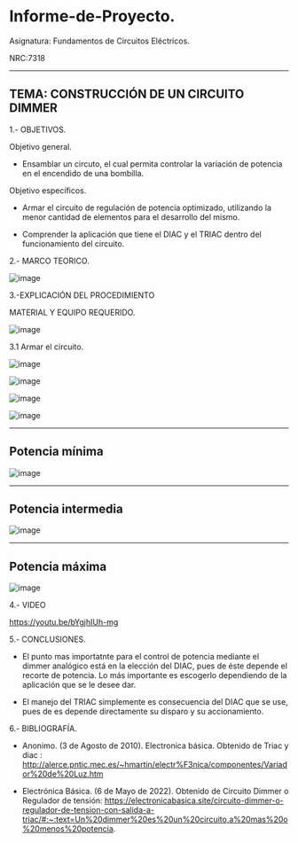 # Informe-de-Proyecto.

Asignatura: Fundamentos de Circuitos Eléctricos.

NRC:7318

---------------------------------------------------------------------------------------------------
TEMA: CONSTRUCCIÓN DE UN CIRCUITO DIMMER
---------------------------------------------------------------------------------------------------

1.- OBJETIVOS.

Objetivo general.

* Ensamblar un circuto, el cual permita controlar la variación de potencia en el encendido de una bombilla.

Objetivo específicos.

* Armar el circuito de regulación de potencia optimizado, utilizando la menor cantidad de elementos para el desarrollo del mismo.

* Comprender la aplicación que tiene el DIAC y el TRIAC dentro del funcionamiento del circuito.

2.- MARCO TEORICO.

![image](https://user-images.githubusercontent.com/105722861/178049101-b9b948e0-b02d-42f9-8e3d-508962199174.png)

3.-EXPLICACIÓN DEL PROCEDIMIENTO

MATERIAL Y EQUIPO REQUERIDO.

![image](https://user-images.githubusercontent.com/105722861/180322143-a21d8df2-41af-418a-85de-eb6eac378c3d.png)

3.1 Armar el circuito.

![image](https://user-images.githubusercontent.com/105722861/178056528-9f8f0db4-e96b-484b-a1a2-907964517386.png)

![image](https://user-images.githubusercontent.com/105722861/180324280-53742e8e-b8e9-4bd3-9e4f-ddc1e9b6248b.png)

![image](https://user-images.githubusercontent.com/105722861/180324305-e53f20b5-6177-4163-97d4-71fa54723066.png)

![image](https://user-images.githubusercontent.com/105722861/180324371-e92de2cb-8a39-4620-9c6b-1bd7ef8c9604.png)

---------------------------------------------------------------------------------------------------------------
Potencia mínima
---------------------------------------------------------------------------------------------------------------

![image](https://user-images.githubusercontent.com/105722861/180324420-44bff994-a9e6-44a5-b238-2242e89e1d24.png)

---------------------------------------------------------------------------------------------------------------
Potencia intermedia 
---------------------------------------------------------------------------------------------------------------

![image](https://user-images.githubusercontent.com/105722861/180324456-f794168b-4db6-4905-8aec-4dad238d20d4.png)

---------------------------------------------------------------------------------------------------------------
Potencia máxima
---------------------------------------------------------------------------------------------------------------

![image](https://user-images.githubusercontent.com/105722861/180324518-21f81c90-a1fd-47a0-b0f7-319ef09157af.png)

4.- VIDEO

https://youtu.be/bYgjhIUh-mg

5.- CONCLUSIONES.

*  El punto mas importatnte para el control de potencia mediante el dimmer analógico está en la elección del DIAC, pues de éste depende el recorte de potencia. Lo más importante es escogerlo dependiendo de la aplicación que se le desee dar.

* El manejo del TRIAC simplemente es consecuencia del DIAC que se use, pues de es depende directamente su disparo y su accionamiento.

6.- BIBLIOGRAFÍA.

* Anonimo. (3 de Agosto de 2010). Electronica básica. Obtenido de Triac y diac : http://alerce.pntic.mec.es/~hmartin/electr%F3nica/componentes/Variador%20de%20Luz.htm

* Electrónica Básica. (6 de Mayo de 2022). Obtenido de Circuito Dimmer o Regulador de tensión: https://electronicabasica.site/circuito-dimmer-o-regulador-de-tension-con-salida-a-triac/#:~:text=Un%20dimmer%20es%20un%20circuito,a%20mas%20o%20menos%20potencia.

